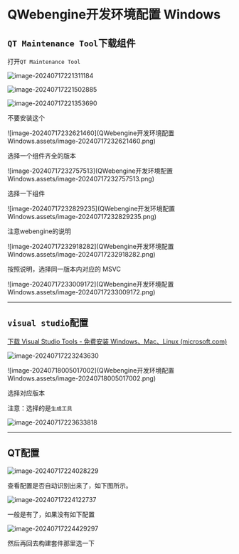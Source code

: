 # QWebengine开发环境配置 Windows

## `QT Maintenance Tool`下载组件

打开`QT Maintenance Tool`

![image-20240717221311184](C:\Users\18067\AppData\Roaming\Typora\typora-user-images\image-20240717221311184.png)

![image-20240717221502885](C:\Users\18067\AppData\Roaming\Typora\typora-user-images\image-20240717221502885.png)

![image-20240717221353690](C:\Users\18067\AppData\Roaming\Typora\typora-user-images\image-20240717221353690.png)

不要安装这个

![image-20240717232621460](QWebengine开发环境配置 Windows.assets/image-20240717232621460.png)

选择一个组件齐全的版本 

![image-20240717232757513](QWebengine开发环境配置 Windows.assets/image-20240717232757513.png)

选择一下组件 

![image-20240717232829235](QWebengine开发环境配置 Windows.assets/image-20240717232829235.png)

注意webengine的说明

![image-20240717232918282](QWebengine开发环境配置 Windows.assets/image-20240717232918282.png)

按照说明，选择同一版本内对应的 MSVC

![image-20240717233009172](QWebengine开发环境配置 Windows.assets/image-20240717233009172.png)

---

## `visual studio`配置

[下载 Visual Studio Tools - 免费安装 Windows、Mac、Linux (microsoft.com)](https://visualstudio.microsoft.com/zh-hans/downloads/)

![image-20240717223243630](C:\Users\18067\AppData\Roaming\Typora\typora-user-images\image-20240717223243630.png)

![image-20240718005017002](QWebengine开发环境配置 Windows.assets/image-20240718005017002.png)

选择对应版本

注意：选择的是`生成工具`

![image-20240717223633818](C:\Users\18067\AppData\Roaming\Typora\typora-user-images\image-20240717223633818.png)

---

## QT配置

![image-20240717224028229](C:\Users\18067\AppData\Roaming\Typora\typora-user-images\image-20240717224028229.png)

查看配置是否自动识别出来了，如下图所示。

![image-20240717224122737](C:\Users\18067\AppData\Roaming\Typora\typora-user-images\image-20240717224122737.png)

一般是有了，如果没有如下配置

![image-20240717224429297](C:\Users\18067\AppData\Roaming\Typora\typora-user-images\image-20240717224429297.png)

然后再回去构建套件那里选一下